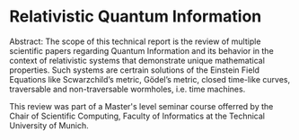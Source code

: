 # Relativistic Quantum Information


Abstract: The scope of this technical report is the review of multiple scientific papers regarding
Quantum Information and its behavior in the context of relativistic systems that demonstrate
unique mathematical properties. Such systems are certrain solutions of the Einstein Field Equations
like Scwarzchild’s metric, Gödel’s metric, closed time-like curves, traversable and non-traversable
wormholes, i.e. time machines.

This review was part of a Master's level seminar course offerred by the Chair of Scientific Computing, Faculty of Informatics at the Technical University of Munich.
